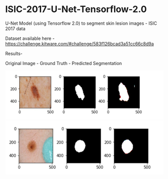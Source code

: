 # ISIC-2017-U-Net-Tensorflow-2.0
U-Net Model (using Tensorflow 2.0) to segment skin lesion images - ISIC 2017 data

Dataset available here -https://challenge.kitware.com/#challenge/583f126bcad3a51cc66c8d9a

Results- 

Original Image - Ground Truth - Predicted Segmentation

![](1.jpg)
![](2.jpg)
